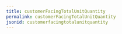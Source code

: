 ```yaml
---
title: customerFacingTotalUnitQuantity
permalink: customerFacingTotalUnitQuantity
jsonid: customerfacingtotalunitquantity
---
```

